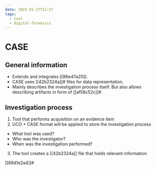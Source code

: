 ```yaml
---
date: 2022-01-27T11:27
tags:
  - tool
  - digital-forensics
---
```


# CASE

## General information

- Extends and integrates [[86e47a20]].
- CASE uses [[42b2324a]]# files for data representation.
- Mainly describes the investigation process itself. But also allows describing artifacts in form of [[af56c52c]]#.

## Investigation process

1. Tool that performs acquisition on an evidence item 
2. UCO + CASE format will be applied to store the investigation process
  - What tool was used?
  - Who was the investigator?
  - When was the investigation performed?
3. The tool creates a [[42b2324a]] file that holds relevant information

[[89d1e2a4]]#
